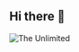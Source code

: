 ## Hi there 👋







<img src="https://avatars.mds.yandex.net/i?id=80f4bd33778d548f84619eff9f782659_l-5259037-images-thumbs&n=13" alt="The Unlimited" hidth="800">



